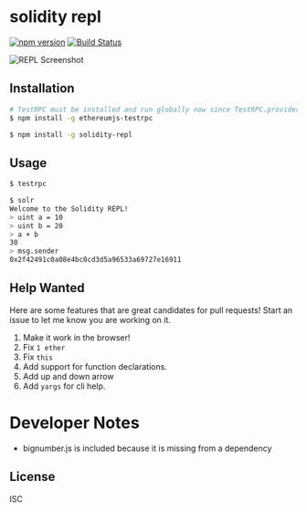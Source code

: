 # solidity repl
[![npm version](https://img.shields.io/npm/v/solidity-repl.svg)](https://npmjs.org/package/solidity-repl)
[![Build Status](https://travis-ci.org/raineorshine/solidity-repl.svg?branch=master)](https://travis-ci.org/raineorshine/solidity-repl)

![REPL Screenshot](https://raw.githubusercontent.com/raineorshine/solidity-repl/master/screenshot.png)

## Installation

```sh
# TestRPC must be installed and run globally now since TestRPC.provider() does not work
$ npm install -g ethereumjs-testrpc

$ npm install -g solidity-repl
```

## Usage

```sh
$ testrpc

$ solr
Welcome to the Solidity REPL!
> uint a = 10
> uint b = 20
> a + b
30
> msg.sender
0x2f42491c0a08e4bc0cd3d5a96533a69727e16911
```

## Help Wanted

Here are some features that are great candidates for pull requests! Start an issue to let me know you are working on it.

1. Make it work in the browser!
1. Fix `1 ether`
1. Fix `this`
1. Add support for function declarations.
1. Add up and down arrow
1. Add `yargs` for cli help.

# Developer Notes

- bignumber.js is included because it is missing from a dependency

## License

ISC
